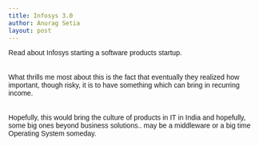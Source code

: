 ```yaml
---
title: Infosys 3.0
author: Anurag Setia
layout: post
---
```

<div dir="ltr" style="text-align:left;">
  <span style="font-family:Verdana, sans-serif;">Read about Infosys starting a software products startup.</span><br /><span style="font-family:Verdana, sans-serif;"><br /></span><br /><span style="font-family:Verdana, sans-serif;">What thrills me most about this is the fact that eventually they realized how important, though risky, it is to have something which can bring in recurring income.</span><br /><span style="font-family:Verdana, sans-serif;"><br /></span><br /><span style="font-family:Verdana, sans-serif;">Hopefully, this would bring the culture of products in IT in India and hopefully, some big ones beyond business solutions.. may be a middleware or a big time Operating System someday.</span>
</div>